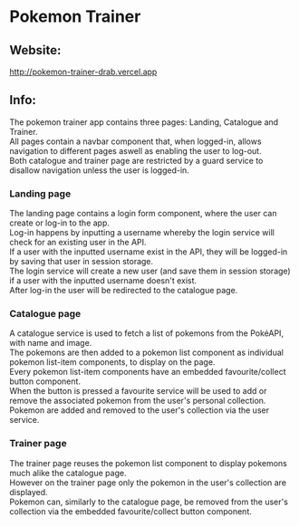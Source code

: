 # Pokemon Trainer

## Website:
http://pokemon-trainer-drab.vercel.app

## Info:
The pokemon trainer app contains three pages: Landing, Catalogue and Trainer.  
All pages contain a navbar component that, when logged-in, allows navigation to different pages aswell as enabling the user to log-out.  
Both catalogue and trainer page are restricted by a guard service to disallow navigation unless the user is logged-in.

### Landing page
The landing page contains a login form component, where the user can create or log-in to the app.  
Log-in happens by inputting a username whereby the login service will check for an existing user in the API.  
If a user with the inputted username exist in the API, they will be logged-in by saving that user in session storage.  
The login service will create a new user (and save them in session storage) if a user with the inputted username doesn't exist.  
After log-in the user will be redirected to the catalogue page.  

### Catalogue page
A catalogue service is used to fetch a list of pokemons from the PokéAPI, with name and image.  
The pokemons are then added to a pokemon list component as individual pokemon list-item components, to display on the page.  
Every pokemon list-item components have an embedded favourite/collect button component.  
When the button is pressed a favourite service will be used to add or remove the associated pokemon from the user's personal collection.  
Pokemon are added and removed to the user's collection via the user service.  

### Trainer page
The trainer page reuses the pokemon list component to display pokemons much alike the catalogue page.  
However on the trainer page only the pokemon in the user's collection are displayed.  
Pokemon can, similarly to the catalogue page, be removed from the user's collection via the embedded favourite/collect button component.  
